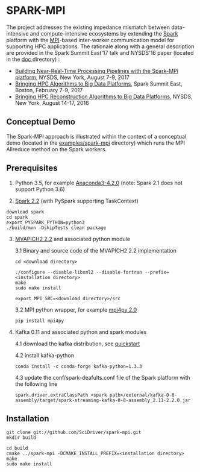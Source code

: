 # SPARK-MPI

The project addresses the existing impedance mismatch between data-intensive and compute-intensive ecosystems
by extending the [Spark](https://en.wikipedia.org/wiki/Apache_Spark) platform with
the [MPI](https://en.wikipedia.org/wiki/Message_Passing_Interface)-based inter-worker communication model
for supporting HPC applications. The rationale along with a general description are provided in
the Spark Summit East'17 talk and NYSDS'16 paper (located in
the [ doc ](https://github.com/SciDriver/spark-mpi/tree/master/doc)directory) :

* [Building Near-Real-Time Processing Pipelines with the Spark-MPI platform](https://www.bnl.gov/nysds17/files/pdf/program.pdf), NYSDS, New York, August 7-9, 2017
* [Bringing HPC Algorithms to Big Data
Platforms](https://spark-summit.org/east-2017/events/bringing-hpc-algorithms-to-big-data-platforms/),
Spark Summit East, Boston, February 7-9, 2017
*  [Bringing HPC Reconstruction Algorithms to Big Data
Platforms](http://ieeexplore.ieee.org/document/7747818/), NYSDS, New York, August 14-17, 2016

## Conceptual Demo

The Spark-MPI approach is illustrated within the context of a conceptual demo (located in the
[examples/spark-mpi](https://github.com/SciDriver/spark-mpi/tree/master/examples/spark-mpi )
directory) which runs the MPI Allreduce method on the Spark workers.

## Prerequisites

1. Python 3.5, for example  [Anaconda3-4.2.0](https://www.continuum.io) (note: Spark 2.1 does not support Python 3.6)

2. [Spark 2.2](https://spark.apache.org/downloads.html) (with PySpark supporting TaskContext)

```
download spark
cd spark
export PYSPARK_PYTHON=python3
./build/mvn -DskipTests clean package
```

3. [MVAPICH2 2.2](http://mvapich.cse.ohio-state.edu/) and associated python module

   3.1 Binary and source code of the MVAPICH2 2.2 implementation

   ```
   cd <download directory>

   ./configure --disable-libxml2 --disable-fortran --prefix=<installation directory>
   make
   sudo make install

   export MPI_SRC=<download directory>/src
   ```

   3.2  MPI python wrapper, for example [mpi4py 2.0](http://pythonhosted.org/mpi4py/)

   ```
   pip install mpi4py
   ```



4. Kafka 0.11 and associated python and spark modules

    4.1 download the kafka distribution, see [quickstart](https://kafka.apache.org/quickstart)

    4.2 install kafka-python

    ```
    conda install -c conda-forge kafka-python=1.3.3
    ```

    4.3 update the conf/spark-deafults.conf file of the Spark platform with the following line

    ```
    spark.driver.extraClassPath <spark path>/external/kafka-0-8-assembly/target/spark-streaming-kafka-0-8-assembly_2.11-2.2.0.jar
    ```

## Installation 

```
git clone git://github.com/SciDriver/spark-mpi.git
mkdir build

cd build
cmake ../spark-mpi -DCMAKE_INSTALL_PREFIX=<installation directory>
make
sudo make install

```
